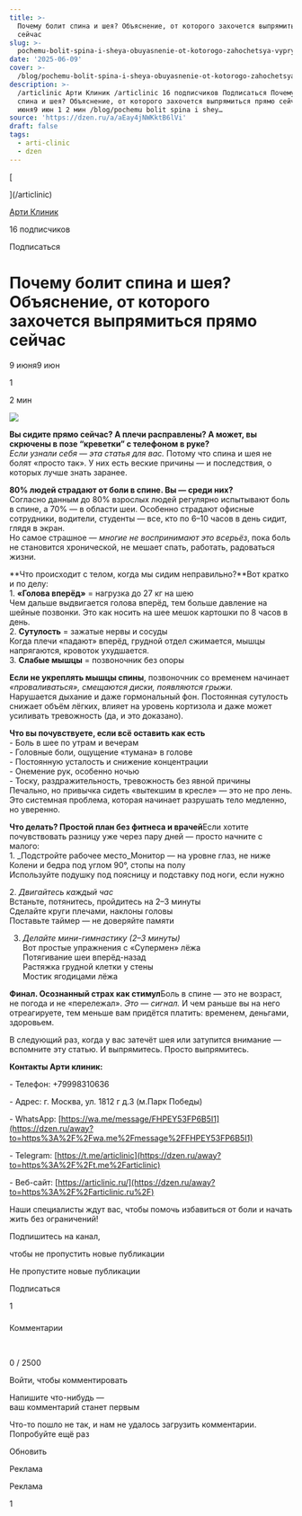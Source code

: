 ```yaml
---
title: >-
  Почему болит спина и шея? Объяснение, от которого захочется выпрямиться прямо
  сейчас
slug: >-
  pochemu-bolit-spina-i-sheya-obuyasnenie-ot-kotorogo-zahochetsya-vypryamitsya-pry
date: '2025-06-09'
cover: >-
  /blog/pochemu-bolit-spina-i-sheya-obuyasnenie-ot-kotorogo-zahochetsya-vypryamitsya-pry/cover.jpg
description: >-
  /articlinic Арти Клиник /articlinic 16 подписчиков Подписаться Почему болит
  спина и шея? Объяснение, от которого захочется выпрямиться прямо сейчас 9
  июня9 июн 1 2 мин /blog/pochemu bolit spina i shey…
source: 'https://dzen.ru/a/aEay4jNWKktB6lVi'
draft: false
tags:
  - arti-clinic
  - dzen
---
```

[

](/articlinic)

[Арти Клиник](/articlinic)

16 подписчиков

Подписаться

# Почему болит спина и шея? Объяснение, от которого захочется выпрямиться прямо сейчас

9 июня9 июн

1

2 мин

![](/blog/pochemu-bolit-spina-i-sheya-obuyasnenie-ot-kotorogo-zahochetsya-vypryamitsya-pry/img-0.jpg)

**Вы сидите прямо сейчас? А плечи расправлены? А может, вы скрючены в позе “креветки” с телефоном в руке?**  
_Если узнали себя — эта статья для вас._ Потому что спина и шея не болят «просто так». У них есть веские причины — и последствия, о которых лучше знать заранее.  
  
**80% людей страдают от боли в спине. Вы — среди них?**  
Согласно данным до 80% взрослых людей регулярно испытывают боль в спине, а 70% — в области шеи. Особенно страдают офисные сотрудники, водители, студенты — все, кто по 6–10 часов в день сидит, глядя в экран.  
Но самое страшное — _многие не воспринимают это всерьёз_, пока боль не становится хронической, не мешает спать, работать, радоваться жизни.  
  
**Что происходит с телом, когда мы сидим неправильно?**Вот кратко и по делу:  
1\. **«Голова вперёд»** = нагрузка до 27 кг на шею  
Чем дальше выдвигается голова вперёд, тем больше давление на шейные позвонки. Это как носить на шее мешок картошки по 8 часов в день.  
2\. **Сутулость** = зажатые нервы и сосуды  
Когда плечи «падают» вперёд, грудной отдел сжимается, мышцы напрягаются, кровоток ухудшается.  
3\. **Слабые мышцы** \= позвоночник без опоры

  
**Если не укреплять мышцы спины**, позвоночник со временем начинает _«проваливаться», смещаются диски, появляются грыжи._  
Нарушается дыхание и даже гормональный фон. Постоянная сутулость снижает объём лёгких, влияет на уровень кортизола и даже может усиливать тревожность (да, и это доказано).  
  
**Что вы почувствуете, если всё оставить как есть**  
\- Боль в шее по утрам и вечерам  
\- Головные боли, ощущение «тумана» в голове  
\- Постоянную усталость и снижение концентрации  
\- Онемение рук, особенно ночью  
\- Тоску, раздражительность, тревожность без явной причины  
Печально, но привычка сидеть «вытекшим в кресле» — это не про лень. Это системная проблема, которая начинает разрушать тело медленно, но уверенно.  
  
**Что делать? Простой план без фитнеса и врачей**Если хотите почувствовать разницу уже через пару дней — просто начните с малого:  
1\. _Подстройте рабочее место_Монитор — на уровне глаз, не ниже  
Колени и бедра под углом 90°, стопы на полу  
Используйте подушку под поясницу и подставку под ноги, если нужно  
  
2\. _Двигайтесь каждый час_  
Встаньте, потянитесь, пройдитесь на 2–3 минуты  
Сделайте круги плечами, наклоны головы  
Поставьте таймер — не доверяйте памяти

  
3. _Делайте мини-гимнастику (2–3 минуты)_  
Вот простые упражнения с «Супермен» лёжа  
Потягивание шеи вперёд-назад  
Растяжка грудной клетки у стены  
Мостик ягодицами лёжа  
  
**Финал. Осознанный страх как стимул**Боль в спине — это не возраст, не погода и не «перележал». _Это — сигнал._ И чем раньше вы на него отреагируете, тем меньше вам придётся платить: временем, деньгами, здоровьем.

  
В следующий раз, когда у вас затечёт шея или затупится внимание — вспомните эту статью. И выпрямитесь. Просто выпрямитесь.  
  
**Контакты Арти клиник:**

\- Телефон: +79998310636

\- Адрес: г. Москва, ул. 1812 г д.3 (м.Парк Победы)

\- WhatsApp: [https://wa.me/message/FHPEY53FP6B5I1](https://dzen.ru/away?to=https%3A%2F%2Fwa.me%2Fmessage%2FFHPEY53FP6B5I1)

\- Telegram: [https://t.me/articlinic](https://dzen.ru/away?to=https%3A%2F%2Ft.me%2Farticlinic)

\- Веб-сайт: [https://articlinic.ru/](https://dzen.ru/away?to=https%3A%2F%2Farticlinic.ru%2F)

Наши специалисты ждут вас, чтобы помочь избавиться от боли и начать жить без ограничений!

Подпишитесь на канал,

чтобы не пропустить новые публикации

Не пропустите новые публикации

Подписаться

1

### 

Комментарии

⁠

0 / 2500

Войти, чтобы комментировать

Напишите что-нибудь —  
ваш комментарий станет первым

Что-то пошло не так, и нам не удалось загрузить комментарии. Попробуйте ещё раз

Обновить

Реклама

Реклама

1

